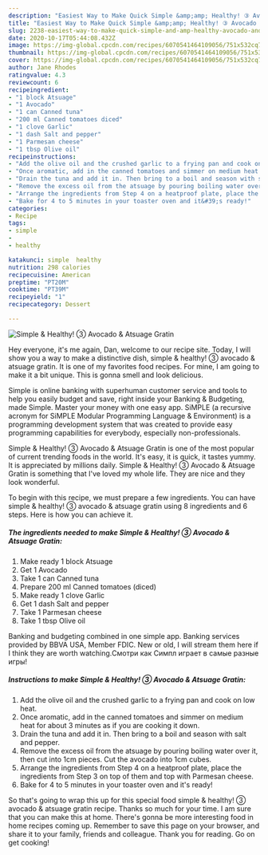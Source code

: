 ```yaml
---
description: "Easiest Way to Make Quick Simple &amp;amp; Healthy! ③ Avocado &amp;amp; Atsuage Gratin"
title: "Easiest Way to Make Quick Simple &amp;amp; Healthy! ③ Avocado &amp;amp; Atsuage Gratin"
slug: 2238-easiest-way-to-make-quick-simple-and-amp-healthy-avocado-and-amp-atsuage-gratin
date: 2020-10-17T05:44:08.432Z
image: https://img-global.cpcdn.com/recipes/6070541464109056/751x532cq70/simple-healthy-③-avocado-atsuage-gratin-recipe-main-photo.jpg
thumbnail: https://img-global.cpcdn.com/recipes/6070541464109056/751x532cq70/simple-healthy-③-avocado-atsuage-gratin-recipe-main-photo.jpg
cover: https://img-global.cpcdn.com/recipes/6070541464109056/751x532cq70/simple-healthy-③-avocado-atsuage-gratin-recipe-main-photo.jpg
author: Jane Rhodes
ratingvalue: 4.3
reviewcount: 6
recipeingredient:
- "1 block Atsuage"
- "1 Avocado"
- "1 can Canned tuna"
- "200 ml Canned tomatoes diced"
- "1 clove Garlic"
- "1 dash Salt and pepper"
- "1 Parmesan cheese"
- "1 tbsp Olive oil"
recipeinstructions:
- "Add the olive oil and the crushed garlic to a frying pan and cook on low heat."
- "Once aromatic, add in the canned tomatoes and simmer on medium heat for about 3 minutes as if you are cooking it down."
- "Drain the tuna and add it in. Then bring to a boil and season with salt and pepper."
- "Remove the excess oil from the atsuage by pouring boiling water over it, then cut into 1cm pieces. Cut the avocado into 1cm cubes."
- "Arrange the ingredients from Step 4 on a heatproof plate, place the ingredients from Step 3 on top of them and top with Parmesan cheese."
- "Bake for 4 to 5 minutes in your toaster oven and it&#39;s ready!"
categories:
- Recipe
tags:
- simple
- 
- healthy

katakunci: simple  healthy 
nutrition: 298 calories
recipecuisine: American
preptime: "PT20M"
cooktime: "PT39M"
recipeyield: "1"
recipecategory: Dessert

---
```



![Simple &amp; Healthy! ③ Avocado &amp; Atsuage Gratin](https://img-global.cpcdn.com/recipes/6070541464109056/751x532cq70/simple-healthy-③-avocado-atsuage-gratin-recipe-main-photo.jpg)

Hey everyone, it's me again, Dan, welcome to our recipe site. Today, I will show you a way to make a distinctive dish, simple &amp; healthy! ③ avocado &amp; atsuage gratin. It is one of my favorites food recipes. For mine, I am going to make it a bit unique. This is gonna smell and look delicious.

Simple is online banking with superhuman customer service and tools to help you easily budget and save, right inside your Banking &amp; Budgeting, made Simple. Master your money with one easy app. SiMPLE (a recursive acronym for SiMPLE Modular Programming Language &amp; Environment) is a programming development system that was created to provide easy programming capabilities for everybody, especially non-professionals.

Simple &amp; Healthy! ③ Avocado &amp; Atsuage Gratin is one of the most popular of current trending foods in the world. It's easy, it is quick, it tastes yummy. It is appreciated by millions daily. Simple &amp; Healthy! ③ Avocado &amp; Atsuage Gratin is something that I've loved my whole life. They are nice and they look wonderful.


To begin with this recipe, we must prepare a few ingredients. You can have simple &amp; healthy! ③ avocado &amp; atsuage gratin using 8 ingredients and 6 steps. Here is how you can achieve it.

<!--inarticleads1-->

##### The ingredients needed to make Simple &amp; Healthy! ③ Avocado &amp; Atsuage Gratin:

1. Make ready 1 block Atsuage
1. Get 1 Avocado
1. Take 1 can Canned tuna
1. Prepare 200 ml Canned tomatoes (diced)
1. Make ready 1 clove Garlic
1. Get 1 dash Salt and pepper
1. Take 1 Parmesan cheese
1. Take 1 tbsp Olive oil


Banking and budgeting combined in one simple app. Banking services provided by BBVA USA, Member FDIC. New or old, I will stream them here if I think they are worth watching.Смотри как Симпл играет в самые разные игры! 

<!--inarticleads2-->

##### Instructions to make Simple &amp; Healthy! ③ Avocado &amp; Atsuage Gratin:

1. Add the olive oil and the crushed garlic to a frying pan and cook on low heat.
1. Once aromatic, add in the canned tomatoes and simmer on medium heat for about 3 minutes as if you are cooking it down.
1. Drain the tuna and add it in. Then bring to a boil and season with salt and pepper.
1. Remove the excess oil from the atsuage by pouring boiling water over it, then cut into 1cm pieces. Cut the avocado into 1cm cubes.
1. Arrange the ingredients from Step 4 on a heatproof plate, place the ingredients from Step 3 on top of them and top with Parmesan cheese.
1. Bake for 4 to 5 minutes in your toaster oven and it&#39;s ready!




So that's going to wrap this up for this special food simple &amp; healthy! ③ avocado &amp; atsuage gratin recipe. Thanks so much for your time. I am sure that you can make this at home. There's gonna be more interesting food in home recipes coming up. Remember to save this page on your browser, and share it to your family, friends and colleague. Thank you for reading. Go on get cooking!
